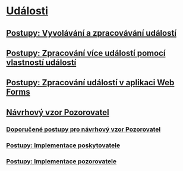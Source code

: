 # [Události](index.md)
## [Postupy: Vyvolávání a zpracovávání událostí](how-to-raise-and-consume-events.md)
## [Postupy: Zpracování více událostí pomocí vlastností událostí](how-to-handle-multiple-events-using-event-properties.md)
## [Postupy: Zpracování událostí v aplikaci Web Forms](how-to-consume-events-in-a-web-forms-application.md)
## [Návrhový vzor Pozorovatel](observer-design-pattern.md)
### [Doporučené postupy pro návrhový vzor Pozorovatel](observer-design-pattern-best-practices.md)
### [Postupy: Implementace poskytovatele](how-to-implement-a-provider.md)
### [Postupy: Implementace pozorovatele](how-to-implement-an-observer.md)
